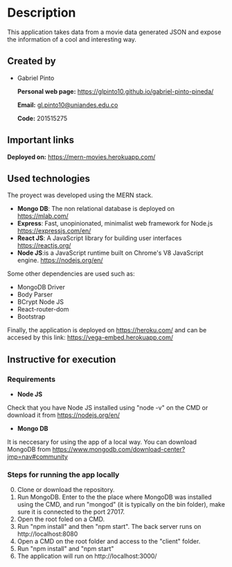 # Description
This application takes data from a movie data generated JSON and expose the information of a cool and interesting way. 

## Created by
- Gabriel Pinto

  **Personal web page:** https://glpinto10.github.io/gabriel-pinto-pineda/
  
  **Email:** gl.pinto10@uniandes.edu.co
  
  **Code:** 201515275

## Important links

**Deployed on:** https://mern-movies.herokuapp.com/

## Used technologies

The proyect was developed using the MERN stack.

- **Mongo DB**: The non relational database is deployed on https://mlab.com/
- **Express**: Fast, unopinionated, minimalist web framework for Node.js https://expressjs.com/en/
- **React JS**: A JavaScript library for building user interfaces https://reactjs.org/
- **Node JS**:is a JavaScript runtime built on Chrome's V8 JavaScript engine. https://nodejs.org/en/

Some other dependencies are used such as:

- MongoDB Driver
- Body Parser
- BCrypt Node JS
- React-router-dom
- Bootstrap

Finally, the application is deployed on https://heroku.com/ and can be accesed by this link: https://vega-embed.herokuapp.com/

## Instructive for execution

### Requirements

- **Node JS** 

Check that you have Node JS installed using "node -v" on the CMD or download it from https://nodejs.org/en/

- **Mongo DB**

It is neccesary for using the app of a local way. You can download MongoDB from https://www.mongodb.com/download-center?jmp=nav#community

### Steps for running the app locally

0) Clone or download the repository.
1) Run MongoDB. Enter to the the place where MongoDB was installed using the CMD, and run "mongod" (it is typically on the bin folder), make sure it is connected to the port 27017.
2) Open the root foled on a CMD.
3) Run "npm install" and then "npm start". The back server runs on http://localhost:8080
5) Open a CMD on the root folder and access to the "client" folder.
6) Run "npm install" and "npm start"
7) The application will run on http://localhost:3000/
